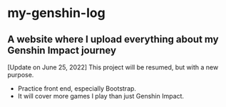 # my-genshin-log
A website where I upload everything about my Genshin Impact journey
---
[Update on June 25, 2022]
This project will be resumed, but with a new purpose.
- Practice front end, especially Bootstrap.
- It will cover more games I play than just Genshin Impact.
